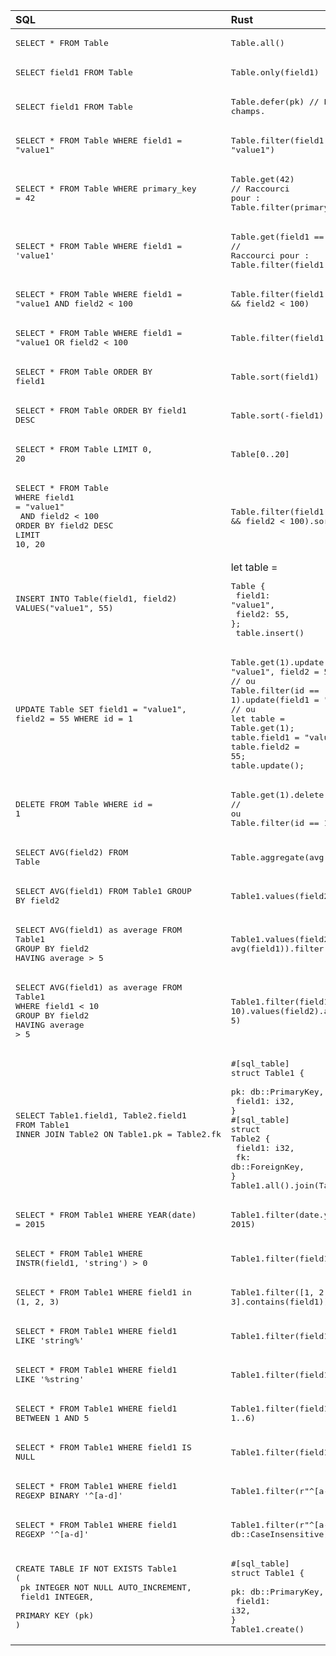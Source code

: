 | SQL                   | Rust                      |
|:----------------------|:--------------------------|
| <pre>SELECT * FROM Table</pre> | <pre>Table.all()</pre> |
| <pre>SELECT field1 FROM Table</pre> | <pre>Table.only(field1)</pre> |
| <pre>SELECT field1 FROM Table</pre> | <pre>Table.defer(pk) // Exclusion de champs.</pre> |
| <pre>SELECT * FROM Table WHERE field1 = "value1"</pre> | <pre>Table.filter(field1 == "value1")</pre> |
| <pre>SELECT * FROM Table WHERE primary_key = 42</pre> | <pre>Table.get(42)<br/>// Raccourci pour :<br/>Table.filter(primary_key == 42)[0..1];</pre> |
| <pre>SELECT * FROM Table WHERE field1 = 'value1'</pre> | <pre>Table.get(field1 == "value1")<br/>// Raccourci pour :<br/>Table.filter(field1 == "value1")[0..1];</pre> |
| <pre>SELECT * FROM Table WHERE field1 = "value1 AND field2 < 100</pre> | <pre>Table.filter(field1 == "value1" && field2 < 100)</pre> |
| <pre>SELECT * FROM Table WHERE field1 = "value1 OR field2 < 100</pre> | <pre>Table.filter(field1 == "value1" || field2 < 100)</pre> |
| <pre>SELECT * FROM Table ORDER BY field1</pre> | <pre>Table.sort(field1)</pre> |
| <pre>SELECT * FROM Table ORDER BY field1 DESC</pre> | <pre>Table.sort(-field1)</pre> |
| <pre>SELECT * FROM Table LIMIT 0, 20</pre> | <pre>Table[0..20]</pre> |
| <pre>SELECT * FROM Table<br/>WHERE field1 = "value1"<br/>    AND field2 < 100<br/>ORDER BY field2 DESC<br/>LIMIT 10, 20</pre> | <pre>Table.filter(field1 == "value1" && field2 < 100).sort(-field2)[10..20]</pre> |
| <pre>INSERT INTO Table(field1, field2) VALUES("value1", 55)</pre> | let table = <pre>Table {<br/>    field1: "value1",<br/>    field2: 55,<br/>};<br/> table.insert()</pre> |
| <pre>UPDATE Table SET field1 = "value1", field2 = 55 WHERE id = 1</pre> | <pre>Table.get(1).update(field1 = "value1", field2 = 55);<br/>// ou<br/>Table.filter(id == 1).update(field1 = "value1", field2 = 55);<br/>// ou<br/>let table = Table.get(1);<br/>table.field1 = "value1";<br/>table.field2 = 55;<br/>table.update();</pre> |
| <pre>DELETE FROM Table WHERE id = 1</pre> | <pre>Table.get(1).delete();<br/>// ou<br/>Table.filter(id == 1).delete()</pre> |
| <pre>SELECT AVG(field2) FROM Table</pre> | <pre>Table.aggregate(avg(field2))</pre> |
| <pre>SELECT AVG(field1) FROM Table1 GROUP BY field2</pre> | <pre>Table1.values(field2).annotate(avg(field1))</pre> |
| <pre>SELECT AVG(field1) as average FROM Table1<br/>GROUP BY field2<br/>HAVING average > 5</pre> | <pre>Table1.values(field2).annotate(average = avg(field1)).filter(average > 5)</pre> |
| <pre>SELECT AVG(field1) as average FROM Table1<br/>WHERE field1 < 10<br/>GROUP BY field2<br/>HAVING average > 5</pre> | <pre>Table1.filter(field1 < 10).values(field2).annotate(average = avg(field1)).filter(average > 5)</pre> |
| <pre>SELECT Table1.field1, Table2.field1 FROM Table1<br/>INNER JOIN Table2 ON Table1.pk = Table2.fk</pre> | <pre>#[sql_table]<br/>struct Table1 {<br/>    pk: db::PrimaryKey,<br/>    field1: i32,<br/>}<br/>#[sql_table]<br/>struct Table2 {<br/>    field1: i32,<br/>    fk: db::ForeignKey<Table1>,<br/>}<br/>Table1.all().join(Table2)</pre> |
| <pre>SELECT * FROM Table1 WHERE YEAR(date) = 2015</pre> | <pre>Table1.filter(date.year() == 2015)</pre> |
| <pre>SELECT * FROM Table1 WHERE INSTR(field1, 'string') > 0</pre> | <pre>Table1.filter(field1.contains("string"))</pre> |
| <pre>SELECT * FROM Table1 WHERE field1 in (1, 2, 3)</pre> | <pre>Table1.filter([1, 2, 3].contains(field1))</pre> |
| <pre>SELECT * FROM Table1 WHERE field1 LIKE 'string%'</pre> | <pre>Table1.filter(field1.starts_with("string"))</pre> |
| <pre>SELECT * FROM Table1 WHERE field1 LIKE '%string'</pre> | <pre>Table1.filter(field1.ends_with("string"))</pre> |
| <pre>SELECT * FROM Table1 WHERE field1 BETWEEN 1 AND 5</pre> | <pre>Table1.filter(field1 in 1..6)</pre> |
| <pre>SELECT * FROM Table1 WHERE field1 IS NULL</pre> | <pre>Table1.filter(field1.is_none())</pre> |
| <pre>SELECT * FROM Table1 WHERE field1 REGEXP BINARY '\^[a-d]'</pre> | <pre>Table1.filter(r"\^[a-d]".is_match(field1))</pre> |
| <pre>SELECT * FROM Table1 WHERE field1 REGEXP '\^[a-d]'</pre> | <pre>Table1.filter(r"\^[a-d]".is_match(field1, db::CaseInsensitive))</pre> |
| <pre>CREATE TABLE IF NOT EXISTS Table1 (<br/>    pk INTEGER NOT NULL AUTO_INCREMENT,<br/>    field1 INTEGER,<br/>    PRIMARY KEY (pk)<br/>)</pre> | <pre>#[sql_table]<br/>struct Table1 {<br/>    pk: db::PrimaryKey,<br/>    field1: i32,<br/>}<br/>Table1.create()</pre> |